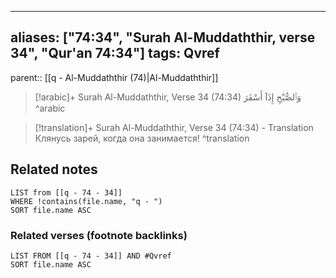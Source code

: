 
---
aliases: ["74:34", "Surah Al-Muddaththir, verse 34", "Qur'an 74:34"]
tags: Qvref
---

parent:: [[q - Al-Muddaththir (74)|Al-Muddaththir]]

> [!arabic]+ Surah Al-Muddaththir, Verse 34 (74:34)
> <span class="quran-arabic">وَٱلصُّبْحِ إِذَآ أَسْفَرَ</span>
^arabic

> [!translation]+ Surah Al-Muddaththir, Verse 34 (74:34) - Translation
> Клянусь зарей, когда она занимается!
^translation



## Related notes
```dataview
LIST from [[q - 74 - 34]]
WHERE !contains(file.name, "q - ")
SORT file.name ASC
```

### Related verses (footnote backlinks)
```dataview
LIST FROM [[q - 74 - 34]] AND #Qvref
SORT file.name ASC
```

